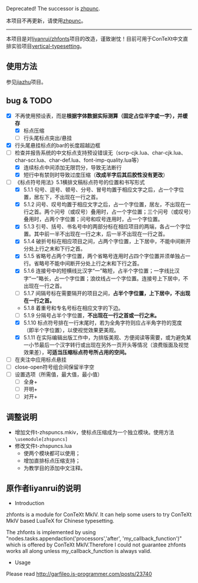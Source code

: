Deprecated! The successor is [zhpunc](https://github.com/Fusyong/zhpunc).

本项目不再更新，请使用[zhpunc](https://github.com/Fusyong/zhpunc)。

---

本项目是对[liyanrui/zhfonts](https://github.com/liyanrui/zhfonts)项目的改造，谨致谢忱！目前可用于ConTeXt中文直排实验项目[vertical-typesetting](https://github.com/Fusyong/vertical-typesetting)。

## 使用方法

参见[jiazhu](https://github.com/Fusyong/jiazhu)项目。

## bug & TODO

* [x] 不再使用预设表，而是**根据字体数据实际测算（固定占位半字或一字），并缓存**
    * [x] 标点压缩
    * [ ] 行头尾标点突出/悬挂
* [x] 行头尾悬挂标点的bar的长度超越边框
* [ ] 检查并报告系统的中文标点支持预设错误无（scrp-cjk.lua、char-cjk.lua、char-scr.lua、char-def.lua、font-imp-quality.lua等）
    * [x] 连续标点中间添加无限罚分，导致无法断行
    * [x] 短行中有禁则时导致过度压缩（**改成半字后其后胶性没有更改**）
* [ ] 《标点符号用法》5.1横排文稿标点符号的位置和书写形式
    * [x] 5.1.1 句号、逗号、顿号、分号、冒号均置于相应文字之后，占一个字位置，居左下，不出现在一行之首。
    * [x] 5.1.2 问号、叹号均置于相应文字之后，占一个字位置，居左，不出现在一行之首。两个问号（或叹号）叠用时，占一个字位置；三个问号（或叹号）叠用时，占两个字位置；问号和叹号连用时，占一个字位置。
    * [x] 5.1.3 引号、括号、书名号中的两部分标在相应项目的两端，各占一个字位置。其中前一半不出现在一行之末，后一半不出现在一行之首。
    * [x] 5.1.4 破折号标在相应项目之间，占两个字位置，上下居中，不能中间断开分处上行之末和下行之首。
    * [x] 5.1.5 省略号占两个字位置，两个省略号连用时占四个字位置并须单独占一行。省略号不能中间断开分处上行之末和下行之首。
    * [x] 5.1.6 连接号中的短横线比汉字“一”略短，占半个字位置；一字线比汉字“一”略长，占一个字位置；浪纹线占一个字位置。连接号上下居中，不出现在一行之首。
    * [ ] 5.1.7 间隔号标在需要隔开的项目之间，**占半个字位置，上下居中，不出现在一行之首。**
    * 5.1.8 着重号和专名号标在相应文字的下边。
    * [ ] 5.1.9 分隔号占半个字位置，**不出现在一行之首或一行之末。**
    * [x] 5.1.10 标点符号排在一行末尾时，若为全角字符则应占半角字符的宽度（即半个字位置），以使视觉效果更美观。
    * [x] 5.1.11 在实际编辑出版工作中，为排版美观、方便阅读等需要，或为避免某一小节最后一个汉字转行或出现在另外一页开头等情况（浪费版面及视觉效果差），**可适当压缩标点符号所占用的空间。**
* [ ] 在夹注中应用标点悬挂
* [ ] close-open符号组合间保留半字空
* [ ] 设置选项（所需值，最大值，最小值）
    * [ ] 全身+
    * [ ] 开明+
    * [ ] 对开+

## 调整说明

* 增加文件t-zhspuncs.mkiv，使标点压缩成为一个独立模块。使用方法`\usemodule[zhspuncs]`
* 修改文件t-zhspuncs.lua
    * 使两个模块都可以使用；
    * 增加直排标点压缩支持；
    * 为教学目的添加中文注释。

## 原作者liyanrui的说明

* Introduction

zhfonts is a module for ConTeXt MkIV. It can help some users to try ConTeXt MkIV based LuaTeX for Chinese typesetting.

The zhfonts is implemented by using "nodes.tasks.appendaction('processors','after', 'my_callback_function')" which is offered by ConTeXt MkIV.Therefore I could not guarantee zhfonts works all along unless my_callback_function is always valid.

* Usage

Please read http://garfileo.is-programmer.com/posts/23740
